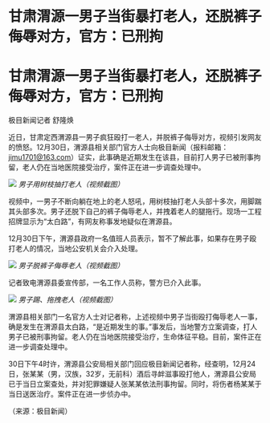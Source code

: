 # 甘肃渭源一男子当街暴打老人，还脱裤子侮辱对方，官方：已刑拘

# 甘肃渭源一男子当街暴打老人，还脱裤子侮辱对方，官方：已刑拘

极目新闻记者 舒隆焕

近日，甘肃定西渭源县一男子疯狂殴打一老人，并脱裤子侮辱对方，视频引发网友的愤怒。12月30日，渭源县相关部门官方人士向极目新闻（报料邮箱：jimu1701@163.com）证实，此事确是近期发生在该县，目前打人男子已被刑事拘留，老人仍在当地医院接受治疗，案件正在进一步调查处理中。

![](https://inews.gtimg.com/om_bt/OuFf_yczCdhq6gwcPJaFABzSIcIbTTl13OwKK1OPBF1CcAA/1000)
_男子用树枝抽打老人（视频截图）_

视频中，一男子不断向躺在地上的老人怒吼，用树枝抽打老人头部十多次，用脚踹其头部多次。男子还脱下自己的裤子侮辱老人，并拽着老人的腿拖行。现场一工程招牌显示为“太白路”，有网友称事发地疑似在渭源县。

12月30日下午，渭源县政府一名值班人员表示，暂不了解此事，如果存在男子殴打老人的情况，当地公安机关会介入处理。

![](https://inews.gtimg.com/om_bt/OvurRnYAPUHJkgCkvVrZ6TilIFKxYwhiw4qsrL1slxMbAAA/1000)
_男子脱裤子侮辱老人（视频截图）_

记者致电渭源县委宣传部，一名工作人员称，警方已介入此事。

![](https://inews.gtimg.com/om_bt/O3CxUpMOoeD_L4PayrKQ444x-oRfCyvagYVA6XZMmDVBMAA/1000)
_男子踢、拖拽老人（视频截图）_

渭源县相关部门一名官方人士对记者称，上述视频中男子当街殴打侮辱老人一事，确是发生在渭源县太白路，“是近期发生的事。”事发后，当地警方立案调查，打人男子已被刑事拘留。老人仍在当地医院接受治疗，生命体征平稳。目前，案件正在进一步调查处理中。

30日下午4时许，渭源县公安局相关部门回应极目新闻记者称，经查明，12月24日，张某某（男，汉族，32岁，无前科）酒后寻衅滋事殴打他人，渭源县公安局已于当日立案查处，并对犯罪嫌疑人张某某依法刑事拘留。同时，将伤者杨某某于当日送医治疗。案件正在进一步侦办中。

（来源：极目新闻）

